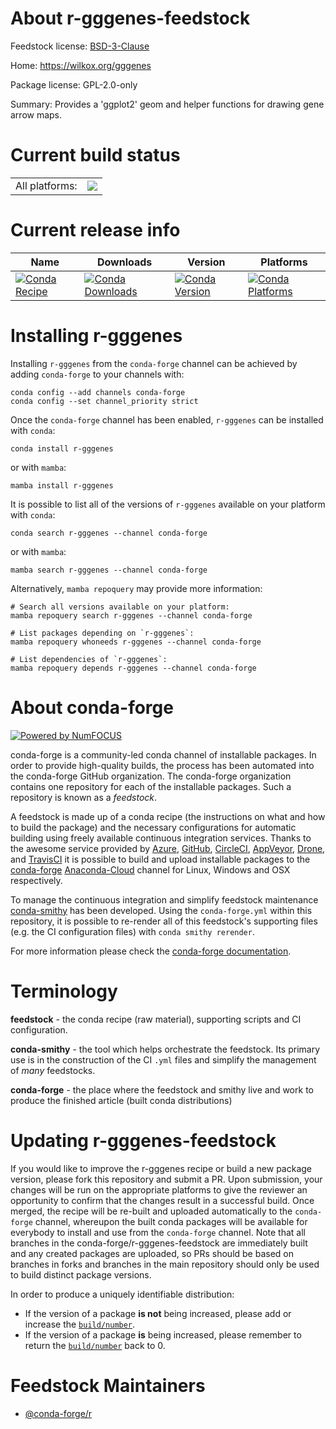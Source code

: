 About r-gggenes-feedstock
=========================

Feedstock license: [BSD-3-Clause](https://github.com/conda-forge/r-gggenes-feedstock/blob/main/LICENSE.txt)

Home: https://wilkox.org/gggenes

Package license: GPL-2.0-only

Summary: Provides a 'ggplot2' geom and helper functions for drawing gene arrow maps.

Current build status
====================


<table><tr><td>All platforms:</td>
    <td>
      <a href="https://dev.azure.com/conda-forge/feedstock-builds/_build/latest?definitionId=3388&branchName=main">
        <img src="https://dev.azure.com/conda-forge/feedstock-builds/_apis/build/status/r-gggenes-feedstock?branchName=main">
      </a>
    </td>
  </tr>
</table>

Current release info
====================

| Name | Downloads | Version | Platforms |
| --- | --- | --- | --- |
| [![Conda Recipe](https://img.shields.io/badge/recipe-r--gggenes-green.svg)](https://anaconda.org/conda-forge/r-gggenes) | [![Conda Downloads](https://img.shields.io/conda/dn/conda-forge/r-gggenes.svg)](https://anaconda.org/conda-forge/r-gggenes) | [![Conda Version](https://img.shields.io/conda/vn/conda-forge/r-gggenes.svg)](https://anaconda.org/conda-forge/r-gggenes) | [![Conda Platforms](https://img.shields.io/conda/pn/conda-forge/r-gggenes.svg)](https://anaconda.org/conda-forge/r-gggenes) |

Installing r-gggenes
====================

Installing `r-gggenes` from the `conda-forge` channel can be achieved by adding `conda-forge` to your channels with:

```
conda config --add channels conda-forge
conda config --set channel_priority strict
```

Once the `conda-forge` channel has been enabled, `r-gggenes` can be installed with `conda`:

```
conda install r-gggenes
```

or with `mamba`:

```
mamba install r-gggenes
```

It is possible to list all of the versions of `r-gggenes` available on your platform with `conda`:

```
conda search r-gggenes --channel conda-forge
```

or with `mamba`:

```
mamba search r-gggenes --channel conda-forge
```

Alternatively, `mamba repoquery` may provide more information:

```
# Search all versions available on your platform:
mamba repoquery search r-gggenes --channel conda-forge

# List packages depending on `r-gggenes`:
mamba repoquery whoneeds r-gggenes --channel conda-forge

# List dependencies of `r-gggenes`:
mamba repoquery depends r-gggenes --channel conda-forge
```


About conda-forge
=================

[![Powered by
NumFOCUS](https://img.shields.io/badge/powered%20by-NumFOCUS-orange.svg?style=flat&colorA=E1523D&colorB=007D8A)](https://numfocus.org)

conda-forge is a community-led conda channel of installable packages.
In order to provide high-quality builds, the process has been automated into the
conda-forge GitHub organization. The conda-forge organization contains one repository
for each of the installable packages. Such a repository is known as a *feedstock*.

A feedstock is made up of a conda recipe (the instructions on what and how to build
the package) and the necessary configurations for automatic building using freely
available continuous integration services. Thanks to the awesome service provided by
[Azure](https://azure.microsoft.com/en-us/services/devops/), [GitHub](https://github.com/),
[CircleCI](https://circleci.com/), [AppVeyor](https://www.appveyor.com/),
[Drone](https://cloud.drone.io/welcome), and [TravisCI](https://travis-ci.com/)
it is possible to build and upload installable packages to the
[conda-forge](https://anaconda.org/conda-forge) [Anaconda-Cloud](https://anaconda.org/)
channel for Linux, Windows and OSX respectively.

To manage the continuous integration and simplify feedstock maintenance
[conda-smithy](https://github.com/conda-forge/conda-smithy) has been developed.
Using the ``conda-forge.yml`` within this repository, it is possible to re-render all of
this feedstock's supporting files (e.g. the CI configuration files) with ``conda smithy rerender``.

For more information please check the [conda-forge documentation](https://conda-forge.org/docs/).

Terminology
===========

**feedstock** - the conda recipe (raw material), supporting scripts and CI configuration.

**conda-smithy** - the tool which helps orchestrate the feedstock.
                   Its primary use is in the construction of the CI ``.yml`` files
                   and simplify the management of *many* feedstocks.

**conda-forge** - the place where the feedstock and smithy live and work to
                  produce the finished article (built conda distributions)


Updating r-gggenes-feedstock
============================

If you would like to improve the r-gggenes recipe or build a new
package version, please fork this repository and submit a PR. Upon submission,
your changes will be run on the appropriate platforms to give the reviewer an
opportunity to confirm that the changes result in a successful build. Once
merged, the recipe will be re-built and uploaded automatically to the
`conda-forge` channel, whereupon the built conda packages will be available for
everybody to install and use from the `conda-forge` channel.
Note that all branches in the conda-forge/r-gggenes-feedstock are
immediately built and any created packages are uploaded, so PRs should be based
on branches in forks and branches in the main repository should only be used to
build distinct package versions.

In order to produce a uniquely identifiable distribution:
 * If the version of a package **is not** being increased, please add or increase
   the [``build/number``](https://docs.conda.io/projects/conda-build/en/latest/resources/define-metadata.html#build-number-and-string).
 * If the version of a package **is** being increased, please remember to return
   the [``build/number``](https://docs.conda.io/projects/conda-build/en/latest/resources/define-metadata.html#build-number-and-string)
   back to 0.

Feedstock Maintainers
=====================

* [@conda-forge/r](https://github.com/conda-forge/r/)


